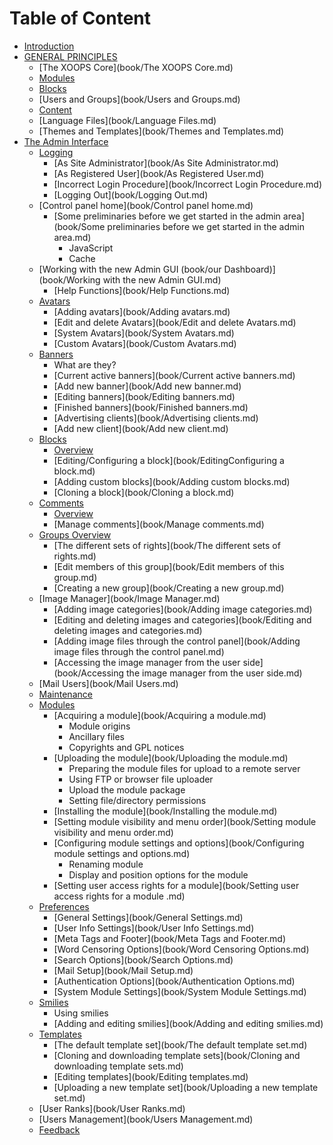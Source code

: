 # Table of Content

* [Introduction](README.md)
* [GENERAL PRINCIPLES](book/GENERALPRINCIPLES.md)
   * [The XOOPS Core](book/The XOOPS Core.md)
   * [Modules](book/Modules.md)
   * [Blocks](book/Blocks.md)
   * [Users and Groups](book/Users and Groups.md)
   * [Content](book/Content.md)
   * [Language Files](book/Language Files.md)
   * [Themes and Templates](book/Themes and Templates.md)
* [The Admin Interface](book/Admininterface0.md)
   * [Logging](book/Logging.md)
       * [As Site Administrator](book/As Site Administrator.md)
       * [As Registered User](book/As Registered User.md)    
       * [Incorrect Login Procedure](book/Incorrect Login Procedure.md)
       * [Logging Out](book/Logging Out.md)
   * [Control panel home](book/Control panel home.md)
       * [Some preliminaries before we get started in the admin area](book/Some preliminaries before we get started in the admin area.md)
           * JavaScript
           * Cache
   * [Working with the new Admin GUI (book/our Dashboard)](book/Working with the new Admin GUI.md)
       * [Help Functions](book/Help Functions.md)
   * [Avatars](book/Avatars.md)
       * [Adding avatars](book/Adding avatars.md)
       * [Edit and delete Avatars](book/Edit and delete Avatars.md)
       * [System Avatars](book/System Avatars.md)
       * [Custom Avatars](book/Custom Avatars.md)
   * [Banners](book/Banners.md)
       * What are they?
       * [Current active banners](book/Current active banners.md)
       * [Add new banner](book/Add new banner.md)
       * [Editing banners](book/Editing banners.md)
       * [Finished banners](book/Finished banners.md)
       * [Advertising clients](book/Advertising clients.md)
       * [Add new client](book/Add new client.md)
   * [Blocks](book/Blocks2.md)
       * [Overview](book/Blocks2Overview.md)
       * [Editing/Configuring a block](book/EditingConfiguring a block.md)
       * [Adding custom blocks](book/Adding custom blocks.md)
       * [Cloning a block](book/Cloning a block.md)
   * [Comments](book/Comments.md)
       * [Overview](book/CommentsOverview.md)
       * [Manage comments](book/Manage comments.md)
   * [Groups Overview](book/GroupsOverview.md)
       * [The different sets of rights](book/The different sets of rights.md)
       * [Edit members of this group](book/Edit members of this group.md)
       * [Creating a new group](book/Creating a new group.md)
   * [Image Manager](book/Image Manager.md)
       * [Adding image categories](book/Adding image categories.md)
       * [Editing and deleting images and categories](book/Editing and deleting images and categories.md)
       * [Adding image files through the control panel](book/Adding image files through the control panel.md)
       * [Accessing the image manager from the user side](book/Accessing the image manager from the user side.md)
   * [Mail Users](book/Mail Users.md)
   * [Maintenance](book/Maintenance.md)
   * [Modules](book/Modules2.md)
       * [Acquiring a module](book/Acquiring a module.md)
           * Module origins
           * Ancillary files
           * Copyrights and GPL notices
       * [Uploading the module](book/Uploading the module.md)
           * Preparing the module files for upload to a remote server
           * Using FTP or browser file uploader
           * Upload the module package
           * Setting file/directory permissions
       * [Installing the module](book/Installing the module.md)
       * [Setting module visibility and menu order](book/Setting module visibility and menu order.md)
       * [Configuring module settings and options](book/Configuring module settings and options.md)
           * Renaming module
           * Display and position options for the module
       * [Setting user access rights for a module](book/Setting user access rights for a module .md)
   * [Preferences](book/Preferences.md)
       * [General Settings](book/General Settings.md)
       * [User Info Settings](book/User Info Settings.md)
       * [Meta Tags and Footer](book/Meta Tags and Footer.md)
       * [Word Censoring Options](book/Word Censoring Options.md)
       * [Search Options](book/Search Options.md)
       * [Mail Setup](book/Mail Setup.md)
       * [Authentication Options](book/Authentication Options.md)
       * [System Module Settings](book/System Module Settings.md)
   * [Smilies](book/Smilies.md)
       * Using smilies
       * [Adding and editing smilies](book/Adding and editing smilies.md)
   * [Templates](book/Templates.md)
       * [The default template set](book/The default template set.md)
       * [Cloning and downloading template sets](book/Cloning and downloading template sets.md)
       * [Editing templates](book/Editing templates.md)
       * [Uploading a new template set](book/Uploading a new template set.md)
   * [User Ranks](book/User Ranks.md)
   * [Users Management](book/Users Management.md)
   * [Feedback](book/Feedback.md)
